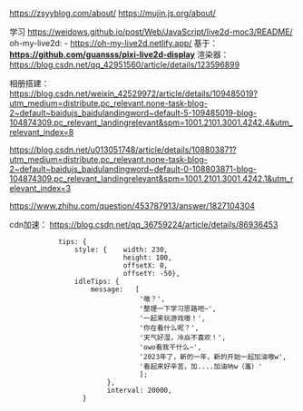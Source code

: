 https://zsyyblog.com/about/
https://mujin.js.org/about/


学习
https://weidows.github.io/post/Web/JavaScript/live2d-moc3/README/
oh-my-live2d:
    - https://oh-my-live2d.netlify.app/   基于：**https://github.com/guansss/pixi-live2d-display**
渲染器：
https://blog.csdn.net/qq_42951560/article/details/123596899


相册搭建：
https://blog.csdn.net/weixin_42529972/article/details/109485019?utm_medium=distribute.pc_relevant.none-task-blog-2~default~baidujs_baidulandingword~default-5-109485019-blog-104874309.pc_relevant_landingrelevant&spm=1001.2101.3001.4242.4&utm_relevant_index=8

https://blog.csdn.net/u013051748/article/details/108803871?utm_medium=distribute.pc_relevant.none-task-blog-2~default~baidujs_baidulandingword~default-0-108803871-blog-104874309.pc_relevant_landingrelevant&spm=1001.2101.3001.4242.1&utm_relevant_index=3

https://www.zhihu.com/question/453787913/answer/1827104304

cdn加速：
https://blog.csdn.net/qq_36759224/article/details/86936453

``` ejs
            tips: {
                style: {    width: 230,
                            height: 100,
                            offsetX: 0,
                            offsetY: -50},
                idleTips: {
                    message:   [
                                '嗷？',
                                '整理一下学习思路吧~',
                                '一起来玩游戏嗷！',
                                '你在看什么呢？',
                                '天气好湿，冷焱不喜欢！',
                                'owo看我干什么~',
                                '2023年了，新的一年，新的开始一起加油嗷w',
                                '看起来好辛苦，加....加油呐w（羞）'
                                ];
                        },
                        interval: 20000,
                  }  
```

